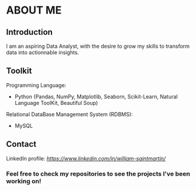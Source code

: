 # ABOUT ME

## Introduction

I am an aspiring Data Analyst, with the desire to grow my skills to transform data into actionnable insights.


## Toolkit

Programming Language:
- Python (Pandas, NumPy, Matplotlib, Seaborn, Scikit-Learn, Natural Language ToolKit, Beautiful Soup)

Relational DataBase Management System (RDBMS):
- MySQL


## Contact
LinkedIn profile: *https://www.linkedin.com/in/william-saintmartin/*


### Feel free to check my repositories to see the projects I've been working on!
